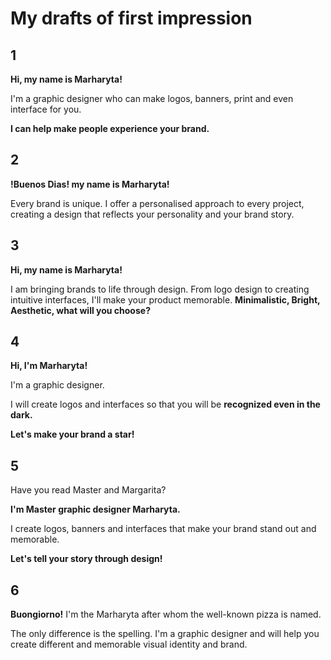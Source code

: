 # My drafts of first impression
## 1 
**Hi, my name is Marharyta!**

I'm a graphic designer who can make logos, banners, print and even interface for you.

**I can help make people experience your brand.**
## 2 
**!Buenos Dias! my name is Marharyta!**

Every brand is unique. I offer a personalised approach to every project, creating a design that reflects your personality and your brand story.
## 3 
**Hi, my name is Marharyta!**

I am bringing brands to life through design. From logo design to creating intuitive interfaces, I'll make your product memorable.
**Minimalistic, Bright, Aesthetic, what will you choose?**
## 4 
**Hi, I'm Marharyta!**

I'm a graphic designer. 

I will create logos and interfaces so that you will be **recognized even in the dark.**

**Let's make your brand a star!**
## 5 
Have you read Master and Margarita?

**I'm Master graphic designer Marharyta.**

I create logos, banners and interfaces that make your brand stand out and memorable.

**Let's tell your story through design!**
## 6
**Buongiorno!** I'm the Marharyta after whom the well-known pizza is named. 

The only difference is the spelling. I'm a graphic designer and will help you create  different and memorable visual identity and brand.
